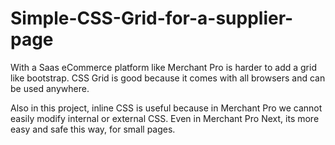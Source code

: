 # Simple-CSS-Grid-for-a-supplier-page

With a Saas eCommerce platform like Merchant Pro is harder to add a grid like bootstrap. CSS Grid is good because it comes with all browsers and can be used anywhere.

Also in this project, inline CSS is useful because in Merchant Pro we cannot easily modify internal or external CSS. Even in Merchant Pro Next, its more easy and safe this way, for small pages.
